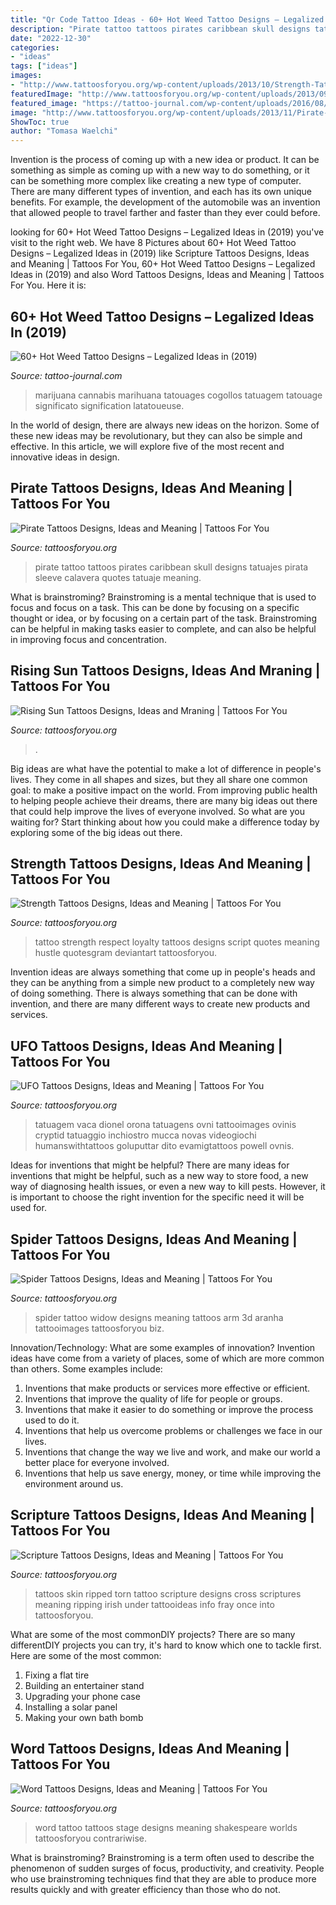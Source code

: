 ```yaml
---
title: "Qr Code Tattoo Ideas - 60+ Hot Weed Tattoo Designs – Legalized Ideas In (2019)"
description: "Pirate tattoo tattoos pirates caribbean skull designs tatuajes pirata sleeve calavera quotes tatuaje meaning"
date: "2022-12-30"
categories:
- "ideas"
tags: ["ideas"]
images:
- "http://www.tattoosforyou.org/wp-content/uploads/2013/10/Strength-Tattoo-Ideas.jpg"
featuredImage: "http://www.tattoosforyou.org/wp-content/uploads/2013/09/Word-Tattoo-768x1024.jpg"
featured_image: "https://tattoo-journal.com/wp-content/uploads/2016/08/weed-tattoo12-650x650.jpg"
image: "http://www.tattoosforyou.org/wp-content/uploads/2013/11/Pirate-Tattoo-752x1024.jpg"
ShowToc: true
author: "Tomasa Waelchi"
---
```



Invention is the process of coming up with a new idea or product. It can be something as simple as coming up with a new way to do something, or it can be something more complex like creating a new type of computer. There are many different types of invention, and each has its own unique benefits. For example, the development of the automobile was an invention that allowed people to travel farther and faster than they ever could before.

	

		
looking for 60+ Hot Weed Tattoo Designs – Legalized Ideas in (2019) you've visit to the right web. We have 8 Pictures about 60+ Hot Weed Tattoo Designs – Legalized Ideas in (2019) like Scripture Tattoos Designs, Ideas and Meaning | Tattoos For You, 60+ Hot Weed Tattoo Designs – Legalized Ideas in (2019) and also Word Tattoos Designs, Ideas and Meaning | Tattoos For You. Here it is:
		
    
## 60+ Hot Weed Tattoo Designs – Legalized Ideas In (2019)

<img loading=lazy src="https://tattoo-journal.com/wp-content/uploads/2016/08/weed-tattoo12-650x650.jpg" onerror="this.onerror=null;this.src='https://tse4.mm.bing.net/th?id=OIP.JrPsqQaRY2Kkzy7Rw6Yf7wHaHa&amp;pid=15.1';" alt="60+ Hot Weed Tattoo Designs – Legalized Ideas in (2019)">

_Source: tattoo-journal.com_

>marijuana cannabis marihuana tatouages cogollos tatuagem tatouage significato signification latatoueuse. 

	

In the world of design, there are always new ideas on the horizon. Some of these new ideas may be revolutionary, but they can also be simple and effective. In this article, we will explore five of the most recent and innovative ideas in design.

    
## Pirate Tattoos Designs, Ideas And Meaning | Tattoos For You

<img loading=lazy src="http://www.tattoosforyou.org/wp-content/uploads/2013/11/Pirate-Tattoo-752x1024.jpg" onerror="this.onerror=null;this.src='https://tse3.mm.bing.net/th?id=OIP.Z7KBHJPuXlfASvJM1HO6cAHaKF&amp;pid=15.1';" alt="Pirate Tattoos Designs, Ideas and Meaning | Tattoos For You">

_Source: tattoosforyou.org_

>pirate tattoo tattoos pirates caribbean skull designs tatuajes pirata sleeve calavera quotes tatuaje meaning. 

	

What is brainstroming? Brainstroming is a mental technique that is used to focus and focus on a task. This can be done by focusing on a specific thought or idea, or by focusing on a certain part of the task. Brainstroming can be helpful in making tasks easier to complete, and can also be helpful in improving focus and concentration.

    
## Rising Sun Tattoos Designs, Ideas And Mraning | Tattoos For You

<img loading=lazy src="https://www.tattoosforyou.org/wp-content/uploads/2016/03/Japan-Rising-Sun-Tattoo.jpg" onerror="this.onerror=null;this.src='https://tse3.mm.bing.net/th?id=OIP.wNww-MsB5IqAZOev7puWQQHaJ4&amp;pid=15.1';" alt="Rising Sun Tattoos Designs, Ideas and Mraning | Tattoos For You">

_Source: tattoosforyou.org_

>. 

	

Big ideas are what have the potential to make a lot of difference in people's lives. They come in all shapes and sizes, but they all share one common goal: to make a positive impact on the world. From improving public health to helping people achieve their dreams, there are many big ideas out there that could help improve the lives of everyone involved. So what are you waiting for? Start thinking about how you could make a difference today by exploring some of the big ideas out there.

    
## Strength Tattoos Designs, Ideas And Meaning | Tattoos For You

<img loading=lazy src="http://www.tattoosforyou.org/wp-content/uploads/2013/10/Strength-Tattoo-Ideas.jpg" onerror="this.onerror=null;this.src='https://tse1.mm.bing.net/th?id=OIP.XzyPjV5isrJBGa9f9VA6fQHaJ6&amp;pid=15.1';" alt="Strength Tattoos Designs, Ideas and Meaning | Tattoos For You">

_Source: tattoosforyou.org_

>tattoo strength respect loyalty tattoos designs script quotes meaning hustle quotesgram deviantart tattoosforyou. 

	

Invention ideas are always something that come up in people's heads and they can be anything from a simple new product to a completely new way of doing something. There is always something that can be done with invention, and there are many different ways to create new products and services.

    
## UFO Tattoos Designs, Ideas And Meaning | Tattoos For You

<img loading=lazy src="https://www.tattoosforyou.org/wp-content/uploads/2016/02/UFO-Tattoo-Sleeve.jpg" onerror="this.onerror=null;this.src='https://tse1.mm.bing.net/th?id=OIP.0ZoC1mJNX0wggCnrbvV4uAHaLE&amp;pid=15.1';" alt="UFO Tattoos Designs, Ideas and Meaning | Tattoos For You">

_Source: tattoosforyou.org_

>tatuagem vaca dionel orona tatuagens ovni tattooimages ovinis cryptid tatuaggio inchiostro mucca novas videogiochi humanswithtattoos goluputtar dito evamigtattoos powell ovnis. 

	

Ideas for inventions that might be helpful?
There are many ideas for inventions that might be helpful, such as a new way to store food, a new way of diagnosing health issues, or even a new way to kill pests. However, it is important to choose the right invention for the specific need it will be used for.

    
## Spider Tattoos Designs, Ideas And Meaning | Tattoos For You

<img loading=lazy src="http://www.tattoosforyou.org/wp-content/uploads/2013/11/Spider-Tattoo-Designs.jpg" onerror="this.onerror=null;this.src='https://tse1.mm.bing.net/th?id=OIP.FuGEM64uWlbQTHZANmUlcAHaJ4&amp;pid=15.1';" alt="Spider Tattoos Designs, Ideas and Meaning | Tattoos For You">

_Source: tattoosforyou.org_

>spider tattoo widow designs meaning tattoos arm 3d aranha tattooimages tattoosforyou biz. 

	

Innovation/Technology: What are some examples of innovation?
Invention ideas have come from a variety of places, some of which are more common than others. Some examples include:
1. Inventions that make products or services more effective or efficient. 
2. Inventions that improve the quality of life for people or groups. 
3. Inventions that make it easier to do something or improve the process used to do it. 
4. Inventions that help us overcome problems or challenges we face in our lives. 
5. Inventions that change the way we live and work, and make our world a better place for everyone involved. 
6. Inventions that help us save energy, money, or time while improving the environment around us.

    
## Scripture Tattoos Designs, Ideas And Meaning | Tattoos For You

<img loading=lazy src="http://www.tattoosforyou.org/wp-content/uploads/2013/10/Scriptures-Tattoos.jpg" onerror="this.onerror=null;this.src='https://tse4.mm.bing.net/th?id=OIP.HOwpYwFYwqQYpGVzO18UvQHaJ4&amp;pid=15.1';" alt="Scripture Tattoos Designs, Ideas and Meaning | Tattoos For You">

_Source: tattoosforyou.org_

>tattoos skin ripped torn tattoo scripture designs cross scriptures meaning ripping irish under tattooideas info fray once into tattoosforyou. 

	

What are some of the most commonDIY projects?
There are so many differentDIY projects you can try, it's hard to know which one to tackle first. Here are some of the most common: 
1. Fixing a flat tire 
2. Building an entertainer stand 
3. Upgrading your phone case 
4. Installing a solar panel 
5. Making your own bath bomb 

    
## Word Tattoos Designs, Ideas And Meaning | Tattoos For You

<img loading=lazy src="http://www.tattoosforyou.org/wp-content/uploads/2013/09/Word-Tattoo-768x1024.jpg" onerror="this.onerror=null;this.src='https://tse4.mm.bing.net/th?id=OIP.a9B56tqR48Ijfq0lV76OYgHaJ4&amp;pid=15.1';" alt="Word Tattoos Designs, Ideas and Meaning | Tattoos For You">

_Source: tattoosforyou.org_

>word tattoo tattoos stage designs meaning shakespeare worlds tattoosforyou contrariwise. 

	

What is brainstroming?
Brainstroming is a term often used to describe the phenomenon of sudden surges of focus, productivity, and creativity. People who use brainstroming techniques find that they are able to produce more results quickly and with greater efficiency than those who do not.

